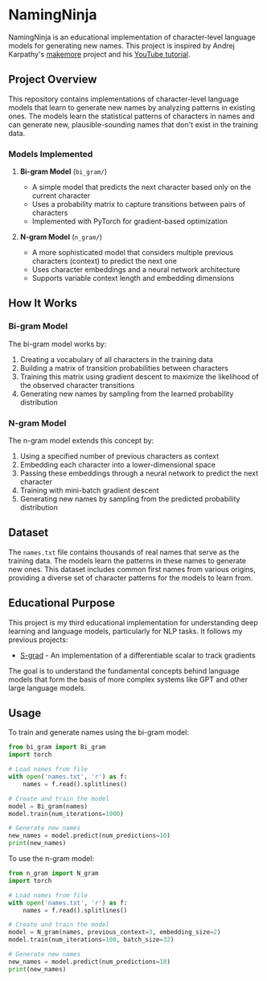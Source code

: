 # NamingNinja

NamingNinja is an educational implementation of character-level language models for generating new names. This project is inspired by Andrej Karpathy's [makemore](https://github.com/karpathy/makemore) project and his [YouTube tutorial](https://youtu.be/TCH_1BHY58I).

## Project Overview

This repository contains implementations of character-level language models that learn to generate new names by analyzing patterns in existing ones. The models learn the statistical patterns of characters in names and can generate new, plausible-sounding names that don't exist in the training data.

### Models Implemented

1. **Bi-gram Model** (`bi_gram/`)
   - A simple model that predicts the next character based only on the current character
   - Uses a probability matrix to capture transitions between pairs of characters
   - Implemented with PyTorch for gradient-based optimization

2. **N-gram Model** (`n_gram/`)
   - A more sophisticated model that considers multiple previous characters (context) to predict the next one
   - Uses character embeddings and a neural network architecture
   - Supports variable context length and embedding dimensions

## How It Works

### Bi-gram Model

The bi-gram model works by:
1. Creating a vocabulary of all characters in the training data
2. Building a matrix of transition probabilities between characters
3. Training this matrix using gradient descent to maximize the likelihood of the observed character transitions
4. Generating new names by sampling from the learned probability distribution

### N-gram Model

The n-gram model extends this concept by:
1. Using a specified number of previous characters as context
2. Embedding each character into a lower-dimensional space
3. Passing these embeddings through a neural network to predict the next character
4. Training with mini-batch gradient descent
5. Generating new names by sampling from the predicted probability distribution

## Dataset

The `names.txt` file contains thousands of real names that serve as the training data. The models learn the patterns in these names to generate new ones. This dataset includes common first names from various origins, providing a diverse set of character patterns for the models to learn from.

## Educational Purpose

This project is my third educational implementation for understanding deep learning and language models, particularly for NLP tasks. It follows my previous projects:
- [S-grad](https://github.com/AbdoAlshoki2/S-grad) - An implementation of a differentiable scalar to track gradients

The goal is to understand the fundamental concepts behind language models that form the basis of more complex systems like GPT and other large language models.

## Usage

To train and generate names using the bi-gram model:

```python
from bi_gram import Bi_gram
import torch

# Load names from file
with open('names.txt', 'r') as f:
    names = f.read().splitlines()

# Create and train the model
model = Bi_gram(names)
model.train(num_iterations=1000)

# Generate new names
new_names = model.predict(num_predictions=10)
print(new_names)
```
To use the n-gram model:
```python
from n_gram import N_gram
import torch

# Load names from file
with open('names.txt', 'r') as f:
    names = f.read().splitlines()

# Create and train the model
model = N_gram(names, previous_context=3, embedding_size=2)
model.train(num_iterations=100, batch_size=32)

# Generate new names
new_names = model.predict(num_predictions=10)
print(new_names)
```